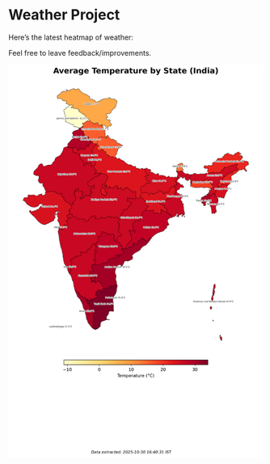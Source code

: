 # Weather Project

Here’s the latest heatmap of weather:

Feel free to leave feedback/improvements.

![India Heatmap](docs/assets/india_heatmap.png?v=0347A9)
